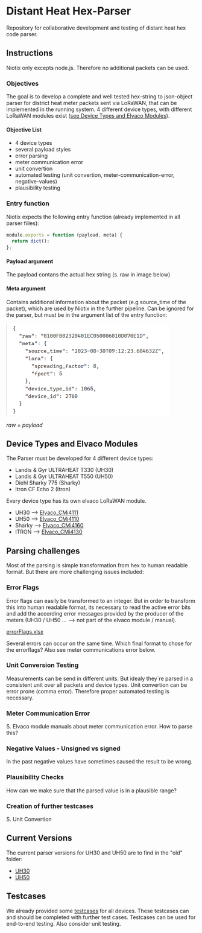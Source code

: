 # Distant Heat Hex-Parser
Repository for collaborative development and testing of distant heat hex code parser.

## Instructions
Niotix only excepts node.js. Therefore no additional packets can be used.
### Objectives
The goal is to develop a complete and well tested hex-string to json-object parser for district heat meter packets sent via LoRaWAN, that can be implemented in the running system. 4 different device types, with different LoRaWAN modules exist ([see Device Types and Elvaco Modules](##Device-Types-and-Elvaco-Modules)). 

#### Objective List
- 4 device types
- several payload styles
- error parsing 
- meter communication error
- unit convertion
- automated testing (unit convertion, meter-communication-error, negative-values)
- plausibility testing

### Entry function
Niotix expects the following entry function (already implemented in all parser fiiles):
```js
module.exports = function (payload, meta) {
  return dict();
};
```

#### Payload argument
The payload contans the actual hex string (s. raw in image below)
#### Meta argument
Contains additional information about the packet (e.g source_time of the packet), which are used by Niotix in the further pipeline. Can be ignored for the parser, but must be in the argument list of the entry function:

![alt text](image.png)

*raw = payload*




## Device Types and Elvaco Modules
The Parser must be developed for 4 different device types:
- Landis & Gyr ULTRAHEAT T330 (UH30) 
- Landis & Gyr ULTRAHEAT T550 (UH50) 
- Diehl Sharky 775 (Sharky) 
- Itron CF Echo 2 (Itron) 

Every device type has its own elvaco LoRaWAN module.
- UH30    -->   [Elvaco_CMi4111](./docs/manuals/UH30_Elvaco_CMi4111.pdf)
- UH50    -->   [Elvaco_CMi4110](./docs/manuals/UH50_Elvaco_CMi4110.pdf)
- Sharky  -->   [Elvaco_CMi4160](./docs/manuals/Sharky_Elvaco_CMi4160.pdf)
- ITRON   -->   [Elvaco_CMi4130](./docs/manuals/Itron_Elvaco_CMi4130.pdf)

## Parsing challenges
Most of the parsing is simple transformation from hex to human readable format. But there are more challenging issues included:
### Error Flags
Error flags can easily be transformed to an integer. But in order to transform this into human readable format, its necessary to read the active error bits and add the according error messages provided by the producer of the meters (UH30 / UH50 ... --> not part of the elvaco module / manual).

[errorFlags.xlsx](./docs/ErrorFlags.xlsxdocs)

Several errors can occur on the same time. Which final format to chose for the errorflags? Also see meter communications error below. 

### Unit Conversion Testing
Measurements can be send in different units. But idealy they´re parsed in a consistent unit over all packets and device types.
Unit convertion can be error prone (comma error). Therefore proper automated testing is necessary.

### Meter Communication Error
S. Elvaco module manuals about meter communication error. How to parse this?

### Negative Values - Unsigned vs signed
In the past negative values have sometimes caused the result to be wrong. 

### Plausibility Checks
How can we make sure that the parsed value is in a plausible range?

### Creation of further testcases
S. Unit Convertion

## Current Versions
The current parser versions for UH30 and UH50 are to find in the "old" folder:

- [UH30](./old/UH30_old_niotix.js)
- [UH50](./old/UH50_old_niotix.js)


## Testcases
We already provided some [testcases](./testing/testCaseData.json) for all devices. These testcases can and should be completed with further test cases.
Testcases can be used for end-to-end testing. Also consider unit testing.
 